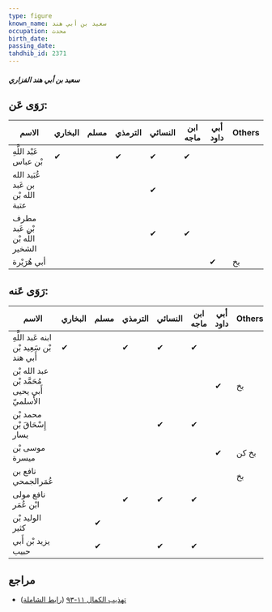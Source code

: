 ```yaml
---
type: figure
known_name: سعيد بن أبي هند
occupation: محدث
birth_date:
passing_date:
tahdhib_id: 2371
---
```

##### سعيد بن أبي هند الفزاري

## رَوَى عَن:
| الاسم                             | البخاري | مسلم | الترمذي | النسائي | ابن ماجه | أبي داود | Others |
| --------------------------------- | ------- | ---- | ------- | ------- | -------- | -------- | ------ |
| عَبْد اللَّهِ بْن عباس            | ✔       |      | ✔       | ✔       | ✔        |          |        |
| عُبَيد الله بن عَبد الله بْن عتبة |         |      |         | ✔       |          |          |        |
| مطرف بْن عَبد اللَّه بْن الشخير   |         |      |         | ✔       | ✔        |          |        |
| أبي هُرَيْرة                      |         |      |         |         |          | ✔        | بخ     |
## رَوَى عَنه:
| الاسم                                         | البخاري | مسلم | الترمذي | النسائي | ابن ماجه | أبي داود | Others |
| --------------------------------------------- | ------- | ---- | ------- | ------- | -------- | -------- | ------ |
| ابنه عَبد اللَّهِ بْن سَعِيد بْن أَبي هند     | ✔       |      | ✔       | ✔       | ✔        |          |        |
| عبد الله بْن مُحَمَّد بْن أَبي يحيى الأَسلميّ |         |      |         |         |          | ✔        | بخ     |
| محمد بْن إِسْحَاقَ بْن يسار                   |         |      |         | ✔       | ✔        |          |        |
| موسى بْن ميسرة                                |         |      |         |         |          | ✔        | بخ كن  |
| نافع بن عُمَرالجمحي                           |         |      |         |         |          |          | بخ     |
| نافع مولى ابْن عُمَر                          |         |      | ✔       | ✔       | ✔        |          |        |
| الوليد بْن كثير                               |         | ✔    |         |         |          |          |        |
| يزيد بْن أَبي حبيب                            |         | ✔    |         | ✔       | ✔        |          |        |
## مراجع
- [تهذيب الكمال ١١-٩٣](obsidian://open?vault=Tahdhib-al-Kamal&file=Figures/٢٣٧١-سعيد%20بن%20أبي%20هند%20الفزاري) ([رابط الشاملة](https://shamela.ws/book/3722/5413))